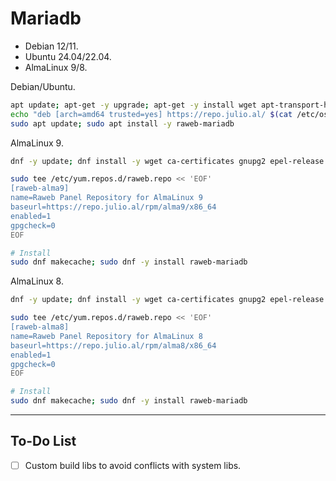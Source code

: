 # Mariadb

- Debian 12/11.
- Ubuntu 24.04/22.04.
- AlmaLinux 9/8.

Debian/Ubuntu.
```bash
apt update; apt-get -y upgrade; apt-get -y install wget apt-transport-https ca-certificates gnupg2 sudo
echo "deb [arch=amd64 trusted=yes] https://repo.julio.al/ $(cat /etc/os-release | grep VERSION_CODENAME= | cut -d= -f2) main" | sudo tee /etc/apt/sources.list.d/raweb.list
sudo apt update; sudo apt install -y raweb-mariadb

```

AlmaLinux 9.
```bash
dnf -y update; dnf install -y wget ca-certificates gnupg2 epel-release sudo

sudo tee /etc/yum.repos.d/raweb.repo << 'EOF'
[raweb-alma9]
name=Raweb Panel Repository for AlmaLinux 9
baseurl=https://repo.julio.al/rpm/alma9/x86_64
enabled=1
gpgcheck=0
EOF

# Install
sudo dnf makecache; sudo dnf -y install raweb-mariadb
```

AlmaLinux 8.
```bash
dnf -y update; dnf install -y wget ca-certificates gnupg2 epel-release sudo

sudo tee /etc/yum.repos.d/raweb.repo << 'EOF'
[raweb-alma8]
name=Raweb Panel Repository for AlmaLinux 8
baseurl=https://repo.julio.al/rpm/alma8/x86_64
enabled=1
gpgcheck=0
EOF

# Install
sudo dnf makecache; sudo dnf -y install raweb-mariadb
```

---

## To-Do List

- [ ] Custom build libs to avoid conflicts with system libs.
